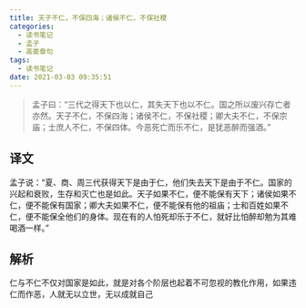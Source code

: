 ```yaml
---
title: 天子不仁，不保四海；诸侯不仁，不保社稷
categories:
  - 读书笔记
  - 孟子
  - 高娄章句
tags:
  - 读书笔记
date: 2021-03-03 09:35:51
---
```

> 孟子曰：“三代之得天下也以仁，其失天下也以不仁。国之所以废兴存亡者亦然。天子不仁，不保四海；诸侯不仁，不保社稷；卿大夫不仁，不保宗庙；士庶人不仁，不保四体。今恶死亡而乐不仁，是犹恶醉而强酒。”

## 译文

孟子说：“夏、商、周三代获得天下是由于仁，他们失去天下是由于不仁。国家的兴起和衰败，生存和灭亡也是如此。天子如果不仁，便不能保有天下；诸侯如果不仁，便不能保有国家；卿大夫如果不仁，便不能保有他的祖庙；士和百姓如果不仁，便不能保全他们的身体。现在有的人怕死却乐于不仁，就好比怕醉却勉为其难喝酒一样。”

## 解析

仁与不仁不仅对国家是如此，就是对各个阶层也起着不可忽视的教化作用，如果违仁而作恶，人就无以立世，无以成就自己
<!--more-->